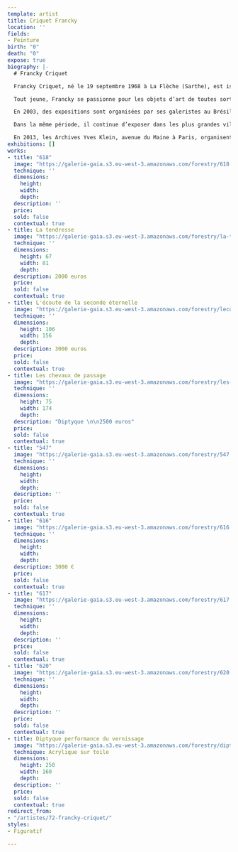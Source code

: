 ```yaml
---
template: artist
title: Criquet Francky
location: ''
fields:
- Peinture
birth: "0"
death: "0"
expose: true
biography: |-
  # Francky Criquet

  Francky Criquet, né le 19 septembre 1968 à La Flèche (Sarthe), est issu d’une longue lignée de ferrailleurs-brocanteurs. Son père est natif de Fort de France, et sa mère, née à Orbec (Calvados), est normande.

  Tout jeune, Francky se passionne pour les objets d’art de toutes sortes qu’il voit passer autour de lui et notamment pour les dessins et les peintures. Cette expérience le marque pour toujours et fait naître en lui le désir de dessiner, de peindre et de modeler pour son pur plaisir avec un grand talent précoce.

  En 2003, des expositions sont organisées par ses galeristes au Brésil, à l’Ambassade de France à Sao Paulo; aux Pays Bas à Megen ainsi qu’en Italie. L’année suivante, ses œuvres sont montrées à New York et à Miami. De 2005 à 2008, il expose régulièrement en Chine. Sa galerie, Sangshan Art, organise de nombreuses expositions à Shanghaï, à Pékin et à HangZhou.

  Dans la même période, il continue d’exposer dans les plus grandes villes de France : Paris, Marseille, Lyon ou La Rochelle. En 2010, il entame une collaboration avec une nouvelle galerie italienne qui lui organise plusieurs expositions en Italie, à Rome, à Montefalco et à Brescia.

  En 2013, les Archives Yves Klein, avenue du Maine à Paris, organisent une exposition de ses peintures et céramiques. L’année suivante, Francky Criquet se consacre pleinement à son art en atelier, réalisant sculptures et peintures, qui se concrétisent par une exposition de ses œuvres à Lyon (« La Galerie »).
exhibitions: []
works:
- title: "618"
  image: "https://galerie-gaia.s3.eu-west-3.amazonaws.com/forestry/618.jpg"
  technique: ''
  dimensions:
    height: 
    width: 
    depth: 
  description: ''
  price: 
  sold: false
  contextual: true
- title: La tendresse
  image: "https://galerie-gaia.s3.eu-west-3.amazonaws.com/forestry/la-tendresse.jpg"
  technique: ''
  dimensions:
    height: 67
    width: 81
    depth: 
  description: 2000 euros
  price: 
  sold: false
  contextual: true
- title: L'écoute de la seconde éternelle
  image: "https://galerie-gaia.s3.eu-west-3.amazonaws.com/forestry/lecoute-de-la-seconde-eternelle.jpg"
  technique: ''
  dimensions:
    height: 106
    width: 156
    depth: 
  description: 3000 euros
  price: 
  sold: false
  contextual: true
- title: Les chevaux de passage
  image: "https://galerie-gaia.s3.eu-west-3.amazonaws.com/forestry/les-chevaux-de-passage.jpg"
  technique: ''
  dimensions:
    height: 75
    width: 174
    depth: 
  description: "Diptyque \n\n2500 euros"
  price: 
  sold: false
  contextual: true
- title: "547"
  image: "https://galerie-gaia.s3.eu-west-3.amazonaws.com/forestry/547.jpg"
  technique: ''
  dimensions:
    height: 
    width: 
    depth: 
  description: ''
  price: 
  sold: false
  contextual: true
- title: "616"
  image: "https://galerie-gaia.s3.eu-west-3.amazonaws.com/forestry/616.jpg"
  technique: ''
  dimensions:
    height: 
    width: 
    depth: 
  description: 3000 €
  price: 
  sold: false
  contextual: true
- title: "617"
  image: "https://galerie-gaia.s3.eu-west-3.amazonaws.com/forestry/617.jpg"
  technique: ''
  dimensions:
    height: 
    width: 
    depth: 
  description: ''
  price: 
  sold: false
  contextual: true
- title: "620"
  image: "https://galerie-gaia.s3.eu-west-3.amazonaws.com/forestry/620.jpg"
  technique: ''
  dimensions:
    height: 
    width: 
    depth: 
  description: ''
  price: 
  sold: false
  contextual: true
- title: Diptyque performance du vernissage
  image: "https://galerie-gaia.s3.eu-west-3.amazonaws.com/forestry/diptyque-performance-du-vernissage.jpg"
  technique: Acrylique sur toile
  dimensions:
    height: 250
    width: 160
    depth: 
  description: ''
  price: 
  sold: false
  contextual: true
redirect_from:
- "/artistes/72-francky-criquet/"
styles:
- Figuratif

---
```

